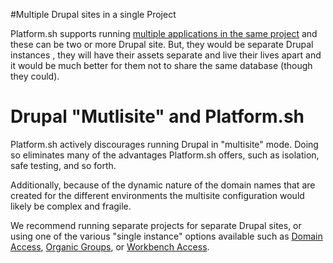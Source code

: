 #Multiple Drupal  sites in a single Project

Platform.sh supports running [multiple applications in the same project](/user_guide/reference/platform-app-yaml-multi-app.html) 
and these can be two or more Drupal site. But, they would be separate Drupal 
instances , they will have their assets separate and live their lives apart and 
it would be much better for them not to share the same database (though they 
could).

# Drupal "Mutlisite" and Platform.sh

Platform.sh actively discourages running Drupal in "multisite" mode. Doing so
eliminates many of the advantages Platform.sh offers, such as isolation, safe
testing, and so forth.

Additionally, because of the dynamic nature of the domain names that are created for
the different environments the multisite configuration would likely be complex
and fragile.

We recommend running separate projects for separate Drupal sites, or using one of
the various "single instance" options available such as [Domain Access](https://www.drupal.org/project/domain),
[Organic Groups](https://www.drupal.org/project/og), or [Workbench Access](https://www.drupal.org/project/workbench_access).
